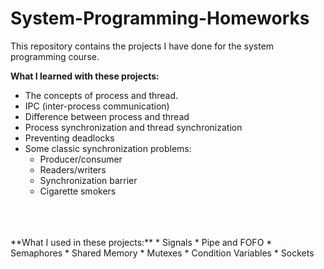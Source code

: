 # System-Programming-Homeworks

This repository contains the projects I have done for the system programming course.  
  
  
**What I learned with these projects:**
* The concepts of process and thread.
* IPC (inter-process communication)
* Difference between process and thread
* Process synchronization and thread synchronization
* Preventing deadlocks
* Some classic synchronization problems:
    * Producer/consumer
    * Readers/writers
    * Synchronization barrier
    * Cigarette smokers
  
<br />
<br />
<br />
**What I used in these projects:**
* Signals
* Pipe and FOFO
* Semaphores
* Shared Memory
* Mutexes
* Condition Variables
* Sockets
